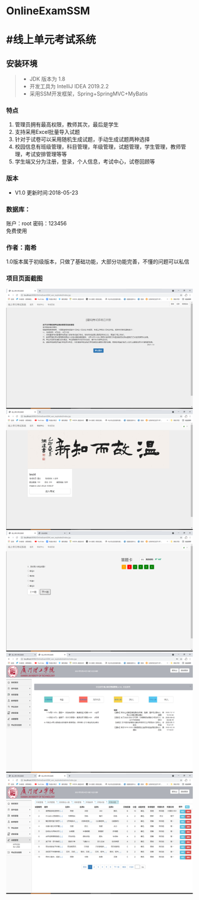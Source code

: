 # OnlineExamSSM

#线上单元考试系统
===============

## 安装环境

>+ JDK 版本为 1.8
>+ 开发工具为 IntelliJ IDEA 2019.2.2
>+ 采用SSM开发框架，Spring+SpringMVC+MyBatis

### 特点

1.    管理员拥有最高权限，教师其次，最后是学生
2.    支持采用Excel批量导入试题
3.    针对于试卷可以采用随机生成试题，手动生成试题两种选择
4.    校园信息有班级管理，科目管理，年级管理，试题管理，学生管理，教师管理，考试安排管理等等
5.    学生端又分为注册，登录，个人信息，考试中心，试卷回顾等


### 版本
+ V1.0       更新时间:2018-05-23

### 数据库：
账户：root  密码：123456<br>
免费使用

### 作者：南希
1.0版本属于初级版本，只做了基础功能，大部分功能完善，不懂的问题可以私信

### 项目页面截图
![Image text](https://github.com/October-mao/OnlineExamSSM/blob/master/%E9%A1%B9%E7%9B%AE%E6%88%AA%E5%9B%BE/%E5%AD%A6%E7%94%9F%E4%B8%BB%E9%A1%B5.png)
![Image text](https://github.com/October-mao/OnlineExamSSM/blob/master/%E9%A1%B9%E7%9B%AE%E6%88%AA%E5%9B%BE/%E8%80%83%E8%AF%95%E4%B8%AD%E5%BF%83.png)
![Image text](https://github.com/October-mao/OnlineExamSSM/blob/master/%E9%A1%B9%E7%9B%AE%E6%88%AA%E5%9B%BE/%E8%80%83%E8%AF%95%E9%A1%B5%E9%9D%A2.png)
![Image text](https://github.com/October-mao/OnlineExamSSM/blob/master/%E9%A1%B9%E7%9B%AE%E6%88%AA%E5%9B%BE/%E7%AE%A1%E7%90%86%E5%91%98%E5%90%8E%E5%8F%B0.png)
![Image text](https://github.com/October-mao/OnlineExamSSM/blob/master/%E9%A1%B9%E7%9B%AE%E6%88%AA%E5%9B%BE/%E8%AF%95%E9%A2%98%E7%AE%A1%E7%90%86.png)
